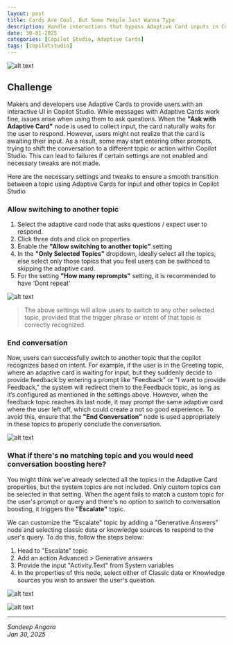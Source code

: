 ```yaml
---
layout: post
title: Cards Are Cool, But Some People Just Wanna Type
description: Handle interactions that bypass Adaptive Card inputs in Copilot Studio
date: 30-01-2025
categories: [Copilot Studio, Adaptive Cards]
tags: [copilotstudio]
---
```

![alt text](/assets/image.png)

## Challenge
Makers and developers use Adaptive Cards to provide users with an interactive UI in Copilot Studio. While messages with Adaptive Cards work fine, issues arise when using them to ask questions. When the **"Ask with Adaptive Card"** node is used to collect input, the card naturally waits for the user to respond. However, users might not realize that the card is awaiting their input. As a result, some may start entering other prompts, trying to shift the conversation to a different topic or action within Copilot Studio. This can lead to failures if certain settings are not enabled and necessary tweaks are not made.


Here are the necessary settings and tweaks to ensure a smooth transition between a topic using Adaptive Cards for input and other topics in Copilot Studio

### Allow switching to another topic
1. Select the adaptive card node that asks questions / expect user to respond.
2. Click three dots and click on properties
3. Enable the **"Allow switching to another topic"** setting
4. In the **"Only Selected Topics"** dropdown, ideally select all the topics, else select only those topics that you feel users can be swithced to skipping the adaptive card.
5. For the setting **"How many reprompts"** setting, it is recommended to have 'Dont repeat'

![alt text](/assets/SwitchTopics.png)

> The above settings will allow users to switch to any other selected topic, provided that the trigger phrase or intent of that topic is correctly recognized.

### End conversation

Now, users can successfully switch to another topic that the copilot recognizes based on intent. For example, if the user is in the Greeting topic, where an adaptive card is waiting for input, but they suddenly decide to provide feedback by entering a prompt like "Feedback" or "I want to provide Feedback," the system will redirect them to the Feedback topic, as long as it’s configured as mentioned in the settings above. However, when the feedback topic reaches its last node, it may prompt the same adaptive card where the user left off, which could create a not so good experience. To avoid this, ensure that the **"End Conversation"** node is used appropriately in these topics to properly conclude the conversation.

![alt text](/assets/EndConvo.png)

### What if there's no matching topic and you would need conversation boosting here?

You might think we've already selected all the topics in the Adaptive Card properties, but the system topics are not included. Only custom topics can be selected in that setting. When the agent fails to match a custom topic for the user's prompt or query and there's no option to switch to conversation boosting, it triggers the **"Escalate"** topic.

We can customize the "Escalate" topic by adding a "Generative Answers" node and selecting classic data or knowledge sources to respond to the user's query. To do this, follow the steps below:

1. Head to "Escalate" topic
2. Add an action Advanced > Generative answers
3. Provide the input "Activity.Text" from System variables
4. In the properties of this node, select either of Classic data or Knowledge sources you wish to answer the user's question. 

![alt text](/assets/Escalate.png)

![alt text](/assets/GAProps.png)

---
*Sandeep Angara*  
*Jan 30, 2025*
